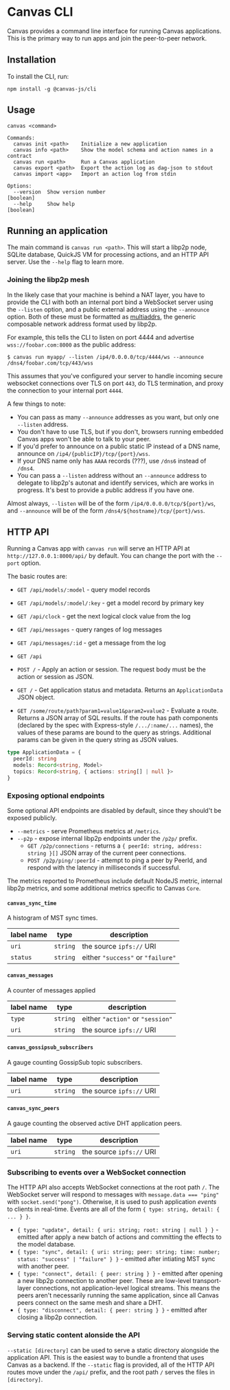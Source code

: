 # Canvas CLI

Canvas provides a command line interface for running Canvas applications. This is the primary way to run apps and join the peer-to-peer network.

## Installation

To install the CLI, run:

```
npm install -g @canvas-js/cli
```

## Usage

```
canvas <command>

Commands:
  canvas init <path>    Initialize a new application
  canvas info <path>    Show the model schema and action names in a contract
  canvas run <path>     Run a Canvas application
  canvas export <path>  Export the action log as dag-json to stdout
  canvas import <app>   Import an action log from stdin

Options:
  --version  Show version number                                       [boolean]
  --help     Show help                                                 [boolean]
```

## Running an application

The main command is `canvas run <path>`. This will start a libp2p node, SQLite database, QuickJS VM for processing actions, and an HTTP API server. Use the `--help` flag to learn more.

### Joining the libp2p mesh

In the likely case that your machine is behind a NAT layer, you have to provide the CLI with both an internal port bind a WebSocket server using the `--listen` option, and a public external address using the `--announce` option. Both of these must be formatted as [multiaddrs](https://github.com/multiformats/multiaddr), the generic composable network address format used by libp2p.

For example, this tells the CLI to listen on port 4444 and advertise `wss://foobar.com:8000` as the public address:

```
$ canvas run myapp/ --listen /ip4/0.0.0.0/tcp/4444/ws --announce /dns4/foobar.com/tcp/443/wss
```

This assumes that you've configured your server to handle incoming secure websocket connections over TLS on port `443`, do TLS termination, and proxy the connection to your internal port `4444`.

A few things to note:

- You can pass as many `--announce` addresses as you want, but only one `--listen` address.
- You don't have to use TLS, but if you don't, browsers running embedded Canvas apps won't be able to talk to your peer.
- If you'd prefer to announce on a public static IP instead of a DNS name, announce on `/ip4/{publicIP}/tcp/{port}/wss`.
- If your DNS name only has `AAAA` records (???), use `/dns6` instead of `/dns4`.
- You can pass a `--listen` address without an `--announce` address to delegate to libp2p's autonat and identify services, which are works in progress. It's best to provide a public address if you have one.

Almost always, `--listen` will be of the form `/ip4/0.0.0.0/tcp/${port}/ws`, and `--announce` will be of the form `/dns4/${hostname}/tcp/{port}/wss`.

## HTTP API

Running a Canvas app with `canvas run` will serve an HTTP API at `http://127.0.0.1:8000/api/` by default. You can change the port with the `--port` option.

The basic routes are:

- `GET /api/models/:model` - query model records
- `GET /api/models/:model/:key` - get a model record by primary key
- `GET /api/clock` - get the next logical clock value from the log
- `GET /api/messages` - query ranges of log messages
- `GET /api/messages/:id` - get a message from the log
- `GET /api`

- `POST /` - Apply an action or session. The request body must be the action or session as JSON.
- `GET /` - Get application status and metadata. Returns an `ApplicationData` JSON object.
- `GET /some/route/path?param1=value1&param2=value2` - Evaluate a route. Returns a JSON array of SQL results. If the route has path components (declared by the spec with Express-style `/.../:name/...` names), the values of these params are bound to the query as strings. Additional params can be given in the query string as JSON values.

```ts
type ApplicationData = {
  peerId: string
  models: Record<string, Model>
  topics: Record<string, { actions: string[] | null }>
}
```

### Exposing optional endpoints

Some optional API endpoints are disabled by default, since they should't be exposed publicly.

- `--metrics` - serve Prometheus metrics at `/metrics`.
- `--p2p` - expose internal libp2p endpoints under the `/p2p/` prefix.
  - `GET /p2p/connections` - returns a `{ peerId: string, address: string }[]` JSON array of the current peer connections.
  - `POST /p2p/ping/:peerId` - attempt to ping a peer by PeerId, and respond with the latency in milliseconds if successful.

The metrics reported to Prometheus include default NodeJS metric, internal libp2p metrics, and some additional metrics specific to Canvas `Core`.

#### `canvas_sync_time`

A histogram of MST sync times.

| label name | type     | description                       |
| ---------- | -------- | --------------------------------- |
| `uri`      | `string` | the source `ipfs://` URI          |
| `status`   | `string` | either `"success"` or `"failure"` |

#### `canvas_messages`

A counter of messages applied

| label name | type     | description                      |
| ---------- | -------- | -------------------------------- |
| `type`     | `string` | either `"action"` or `"session"` |
| `uri`      | `string` | the source `ipfs://` URI         |

#### `canvas_gossipsub_subscribers`

A gauge counting GossipSub topic subscribers.

| label name | type     | description              |
| ---------- | -------- | ------------------------ |
| `uri`      | `string` | the source `ipfs://` URI |

#### `canvas_sync_peers`

A gauge counting the observed active DHT application peers.

| label name | type     | description              |
| ---------- | -------- | ------------------------ |
| `uri`      | `string` | the source `ipfs://` URI |

### Subscribing to events over a WebSocket connection

The HTTP API also accepts WebSocket connections at the root path `/`. The WebSocket server will respond to messages with `message.data === "ping"` with `socket.send("pong")`. Otherwise, it is used to push application _events_ to clients in real-time. Events are all of the form `{ type: string, detail: { ... } }`.

- `{ type: "update", detail: { uri: string; root: string | null } }` - emitted after apply a new batch of actions and committing the effects to the model database.
- `{ type: "sync", detail: { uri: string; peer: string; time: number; status: "success" | "failure" } }` - emitted after intiating MST sync with another peer.
- `{ type: "connect", detail: { peer: string } }` - emitted after opening a new libp2p connection to another peer. These are low-level transport-layer connections, not application-level logical streams. This means the peers aren't necessarily running the same application, since all Canvas peers connect on the same mesh and share a DHT.
- `{ type: "disconnect", detail: { peer: string } }` - emitted after closing a libp2p connection.

### Serving static content alonside the API

`--static [directory]` can be used to serve a static directory alongside the application API. This is the easiest way to bundle a frontend that uses Canvas as a backend. If the `--static` flag is provided, all of the HTTP API routes move under the `/api/` prefix, and the root path `/` serves the files in `[directory]`.
